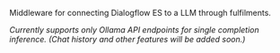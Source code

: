 Middleware for connecting Dialogflow ES to a LLM through fulfilments.

_Currently supports only Ollama API endpoints for single completion inference. (Chat history and other features will be added soon.)_
